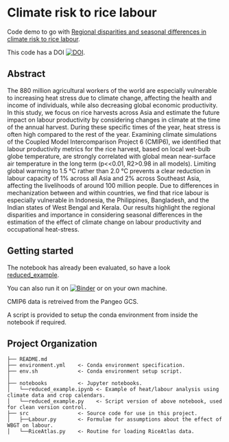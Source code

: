# Climate risk to rice labour
Code demo to go with [Regional disparities and seasonal differences in climate risk to rice labour](https://doi.org/10.31223/X5SW3N).

This code has a DOI [![DOI](https://zenodo.org/badge/DOI/10.5281/zenodo.4746392.svg)](https://doi.org/10.5281/zenodo.4746392).

## Abstract
The 880 million agricultural workers of the world are especially vulnerable to
increasing heat stress due to climate change, affecting the health and income
of individuals, while also decreasing global economic productivity. In this
study, we focus on rice harvests across Asia and estimate the future impact on
labour productivity by considering changes in climate at the time of the annual
harvest. During these specific times of the year, heat stress is often high
compared to the rest of the year. Examining climate simulations of the Coupled
Model Intercomparison Project 6 (CMIP6), we identified that labour productivity
metrics for the rice harvest, based on local wet-bulb globe temperature, are
strongly correlated with global mean near-surface air temperature in the long
term (p<<0.01, R2>0.98 in all models). Limiting global warming to 1.5 °C rather
than 2.0 °C prevents a clear reduction in labour capacity of 1% across all Asia
and 2% across Southeast Asia, affecting the livelihoods of around 100 million
people. Due to differences in mechanization between and within countries, we
find that rice labour is especially vulnerable in Indonesia, the Philippines,
Bangladesh, and the Indian states of West Bengal and Kerala. Our results
highlight the regional disparities and importance in considering seasonal
differences in the estimation of the effect of climate change on labour
productivity and occupational heat-stress.


## Getting started
The notebook has already been evaluated, so have a look [reduced_example](notebooks/reduced_example.ipynb).

You can also run it on [![Binder](https://binder.pangeo.io/badge_logo.svg)](https://binder.pangeo.io/v2/gh/C-H-Simpson/HarvestOccupationalHeat/HEAD?filepath=notebooks%2Freduced_example.ipynb) or on your own machine.

CMIP6 data is retreived from the Pangeo GCS.

A script is provided to setup the conda environment from inside the notebook if required.


## Project Organization
```
├── README.md
├── environment.yml    <- Conda environment specification.
├── env.sh             <- Conda environment setup script.
│
├── notebooks          <- Jupyter notebooks.
│   └──reduced_example.ipynb <- Example of heat/labour analysis using climate data and crop calendars.
│   └──reduced_example.py    <- Script version of above notebook, used for clean version control.
├── src                <- Source code for use in this project.
│   ├──Labour.py       <- Formulae for assumptions about the effect of WBGT on labour.
│   └──RiceAtlas.py    <- Routine for loading RiceAtlas data.
```
